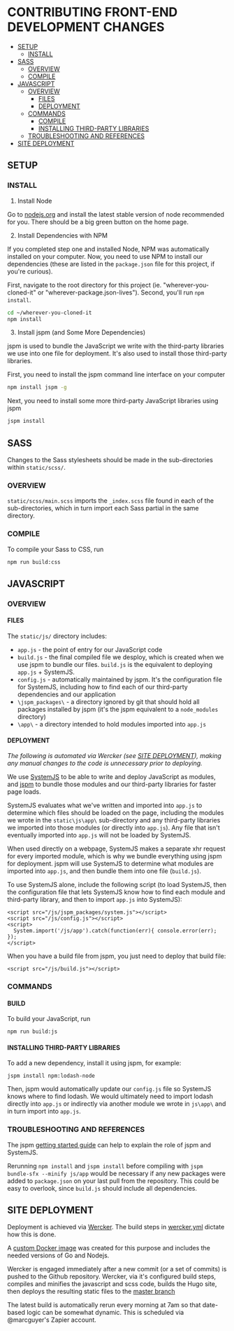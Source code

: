 # CONTRIBUTING FRONT-END DEVELOPMENT CHANGES

<!-- MDTOC maxdepth:6 firsth1:2 numbering:0 flatten:0 bullets:1 updateOnSave:1 -->

- [SETUP](#setup)
   - [INSTALL](#install)
- [SASS](#sass)
   - [OVERVIEW](#overview)
   - [COMPILE](#compile)
- [JAVASCRIPT](#javascript)
   - [OVERVIEW](#overview)
      - [FILES](#files)
      - [DEPLOYMENT](#deployment)
   - [COMMANDS](#commands)
      - [COMPILE](#compile)
      - [INSTALLING THIRD-PARTY LIBRARIES](#installing-third-party-libraries)
   - [TROUBLESHOOTING AND REFERENCES](#troubleshooting-and-references)
- [SITE DEPLOYMENT](#site-deployment)

<!-- /MDTOC -->

## SETUP

### INSTALL

1. Install Node

  Go to [nodejs.org](https://nodejs.org/en/) and install the latest stable version of node recommended for you. There should be a big green button on the home page.

2. Install Dependencies with NPM

  If you completed step one and installed Node, NPM was automatically installed on your computer. Now, you need to use NPM to install our dependencies (these are listed in the `package.json` file for this project, if you're curious).

  First, navigate to the root directory for this project (ie. "wherever-you-cloned-it" or "wherever-package.json-lives"). Second, you'll run `npm install`.

  ```sh
  cd ~/wherever-you-cloned-it
  npm install
  ```

3. Install jspm (and Some More Dependencies)

  jspm is used to bundle the JavaScript we write with the third-party libraries we use into one file for deployment. It's also used to install those third-party libraries.

  First, you need to install the jspm command line interface on your computer

  ```sh
  npm install jspm -g
  ```

  Next, you need to install some more third-party JavaScript libraries using jspm

  ```sh
  jspm install
  ```

## SASS

Changes to the Sass stylesheets should be made in the sub-directories within `static/scss/`.

### OVERVIEW

`static/scss/main.scss` imports the `_index.scss` file found in each of the sub-directories, which in turn import each Sass partial in the same directory.

### COMPILE

To compile your Sass to CSS, run

```sh
npm run build:css
```

## JAVASCRIPT

### OVERVIEW

#### FILES

The `static/js/` directory includes:

- `app.js` - the point of entry for our JavaScript code
- `build.js` - the final compiled file we desploy, which is created when we use jspm to bundle our files. `build.js` is the equivalent to deploying `app.js` + SystemJS.
- `config.js` - automatically maintained by jspm. It's the configuration file for SystemJS, including how to find each of our third-party dependencies and our application
- `\jspm_packages\` - a directory ignored by git that should hold all packages installed by jspm (it's the jspm equivalent to a `node_modules` directory)
- `\app\` - a directory intended to hold modules imported into `app.js`

#### DEPLOYMENT

_The following is automated via Wercker (see [SITE DEPLOYMENT](#site-deployment)), making any manual changes to the code is unnecessary prior to deploying._

We use [SystemJS](https://github.com/systemjs/systemjs) to be able to write and deploy JavaScript as modules, and [jspm](http://jspm.io/) to bundle those modules and our third-party libraries for faster page loads.

SystemJS evaluates what we've written and imported into `app.js` to determine which files should be loaded on the page, including the modules we wrote in the `static\js\app\` sub-directory and any third-party libraries we imported into those modules (or directly into `app.js`). Any file that isn't eventually imported into `app.js` will not be loaded by SystemJS.

When used directly on a webpage, SystemJS makes a separate xhr request for every imported module, which is why we bundle everything using jspm for deployment. jspm will use SystemJS to determine what modules are imported into `app.js`, and then bundle them into one file (`build.js`).

To use SystemJS alone, include the following script (to load SystemJS, then the configuration file that lets SystemJS know how to find each module and third-party library, and then to import `app.js` into SystemJS):

```ssh
<script src="/js/jspm_packages/system.js"></script>
<script src="/js/config.js"></script>
<script>
  System.import('/js/app').catch(function(err){ console.error(err); });
</script>
```

When you have a build file from jspm, you just need to deploy that build file:

```ssh
<script src="/js/build.js"></script>
```

### COMMANDS

#### BUILD

To build your JavaScript, run

```sh
npm run build:js
```

#### INSTALLING THIRD-PARTY LIBRARIES

To add a new dependency, install it using jspm, for example:

```ssh
jspm install npm:lodash-node
```

Then, jspm would automatically update our `config.js` file so SystemJS knows where to find lodash. We would ultimately need to import lodash directly into `app.js` or indirectly via another module we wrote in `js\app\` and in turn import into `app.js`.

### TROUBLESHOOTING AND REFERENCES

The jspm [getting started guide](http://jspm.io/docs/getting-started.html) can help to explain the role of jspm and SystemJS.

Rerunning `npm install` and `jspm install` before compiling with `jspm bundle-sfx --minify js/app` would be necessary if any new packages were added to `package.json` on your last pull from the repository. This could be easy to overlook, since `build.js` should include all dependencies.

## SITE DEPLOYMENT

Deployment is achieved via [Wercker](https://app.wercker.com/bppwrite/bppwrite.github.io). The build steps in [wercker.yml](wercker.yml) dictate how this is done.

A [custom Docker image](https://hub.docker.com/r/marcguyer/docker-golang-npm/) was created for this purpose and includes the needed versions of Go and Nodejs.

Wercker is engaged immediately after a new commit (or a set of commits) is pushed to the Github repository. Wercker, via it's configured build steps, compiles and minifies the javascript and scss code, builds the Hugo site, then deploys the resulting static files to the [master branch](bppwrite/bppwrite.github.io/tree/master)

The latest build is automatically rerun every morning at 7am so that date-based logic can be somewhat dynamic. This is scheduled via @marcguyer's Zapier account.
